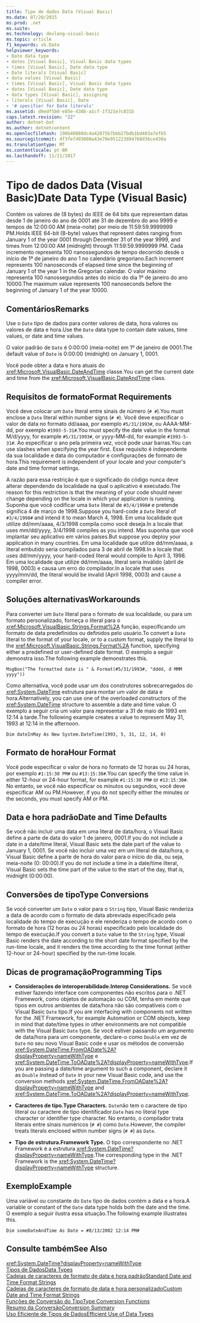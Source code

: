 ```yaml
---
title: Tipo de dados Data (Visual Basic)
ms.date: 07/20/2015
ms.prod: .net
ms.suite: 
ms.technology: devlang-visual-basic
ms.topic: article
f1_keywords: vb.Date
helpviewer_keywords:
- Date data type
- dates [Visual Basic], Visual Basic data types
- times [Visual Basic], Date data type
- Date literals [Visual Basic]
- data values [Visual Basic]
- times [Visual Basic], Visual Basic data types
- dates [Visual Basic], Date data type
- data types [Visual Basic], assigning
- literals [Visual Basic], Date
- '# specifier for Date literals'
ms.assetid: d9edf5b0-e85e-438b-a1cf-1f321e7c831b
caps.latest.revision: "22"
author: dotnet-bot
ms.author: dotnetcontent
ms.openlocfilehash: 190b40888dc4a42075b7b6b27bdb1bd403a7efb5
ms.sourcegitcommit: 4f3fef493080a43e70e951223894768d36ce430a
ms.translationtype: MT
ms.contentlocale: pt-BR
ms.lasthandoff: 11/21/2017
---
```

# <a name="date-data-type-visual-basic"></a><span data-ttu-id="51930-102">Tipo de dados Data (Visual Basic)</span><span class="sxs-lookup"><span data-stu-id="51930-102">Date Data Type (Visual Basic)</span></span>
<span data-ttu-id="51930-103">Contém os valores de (8 bytes) do IEEE de 64 bits que representam datas desde 1 de janeiro do ano de 0001 até 31 de dezembro do ano 9999 e tempos de 12:00:00 AM (meia-noite) por meio de 11:59:59.9999999 PM.</span><span class="sxs-lookup"><span data-stu-id="51930-103">Holds IEEE 64-bit (8-byte) values that represent dates ranging from January 1 of the year 0001 through December 31 of the year 9999, and times from 12:00:00 AM (midnight) through 11:59:59.9999999 PM.</span></span> <span data-ttu-id="51930-104">Cada incremento representa 100 nanossegundos de tempo decorrido desde o início de 1º de janeiro do ano 1 no calendário gregoriano.</span><span class="sxs-lookup"><span data-stu-id="51930-104">Each increment represents 100 nanoseconds of elapsed time since the beginning of January 1 of the year 1 in the Gregorian calendar.</span></span> <span data-ttu-id="51930-105">O valor máximo representa 100 nanossegundos antes do início do dia 1º de janeiro do ano 10000.</span><span class="sxs-lookup"><span data-stu-id="51930-105">The maximum value represents 100 nanoseconds before the beginning of January 1 of the year 10000.</span></span>  
  
## <a name="remarks"></a><span data-ttu-id="51930-106">Comentários</span><span class="sxs-lookup"><span data-stu-id="51930-106">Remarks</span></span>  
 <span data-ttu-id="51930-107">Use o `Date` tipo de dados para conter valores de data, hora valores ou valores de data e hora.</span><span class="sxs-lookup"><span data-stu-id="51930-107">Use the `Date` data type to contain date values, time values, or date and time values.</span></span>  
  
 <span data-ttu-id="51930-108">O valor padrão de `Date` é 0:00:00 (meia-noite) em 1º de janeiro de 0001.</span><span class="sxs-lookup"><span data-stu-id="51930-108">The default value of `Date` is 0:00:00 (midnight) on January 1, 0001.</span></span>  
  
 <span data-ttu-id="51930-109">Você pode obter a data e hora atuais do <xref:Microsoft.VisualBasic.DateAndTime> classe.</span><span class="sxs-lookup"><span data-stu-id="51930-109">You can get the current date and time from the <xref:Microsoft.VisualBasic.DateAndTime> class.</span></span>  
  
## <a name="format-requirements"></a><span data-ttu-id="51930-110">Requisitos de formato</span><span class="sxs-lookup"><span data-stu-id="51930-110">Format Requirements</span></span>  
 <span data-ttu-id="51930-111">Você deve colocar um `Date` literal entre sinais de número (`# #`).</span><span class="sxs-lookup"><span data-stu-id="51930-111">You must enclose a `Date` literal within number signs (`# #`).</span></span> <span data-ttu-id="51930-112">Você deve especificar o valor de data no formato dd/aaaa, por exemplo `#5/31/1993#`, ou AAAA-MM-dd, por exemplo `#1993-5-31#`.</span><span class="sxs-lookup"><span data-stu-id="51930-112">You must specify the date value in the format M/d/yyyy, for example `#5/31/1993#`, or yyyy-MM-dd, for example `#1993-5-31#`.</span></span> <span data-ttu-id="51930-113">Ao especificar o ano pela primeira vez, você pode usar barras.</span><span class="sxs-lookup"><span data-stu-id="51930-113">You can use slashes when specifying the year first.</span></span>  <span data-ttu-id="51930-114">Esse requisito é independente da sua localidade e data do computador e configurações de formato de hora.</span><span class="sxs-lookup"><span data-stu-id="51930-114">This requirement is independent of your locale and your computer's date and time format settings.</span></span>  
  
 <span data-ttu-id="51930-115">A razão para essa restrição é que o significado do código nunca deve alterar dependendo da localidade na qual o aplicativo é executado.</span><span class="sxs-lookup"><span data-stu-id="51930-115">The reason for this restriction is that the meaning of your code should never change depending on the locale in which your application is running.</span></span> <span data-ttu-id="51930-116">Suponha que você codificar uma `Date` literal de `#3/4/1998#` e pretende significa 4 de março de 1998.</span><span class="sxs-lookup"><span data-stu-id="51930-116">Suppose you hard-code a `Date` literal of `#3/4/1998#` and intend it to mean March 4, 1998.</span></span> <span data-ttu-id="51930-117">Em uma localidade que utilize dd/mm/aaaa, 4/3/1998 compila como você deseja.</span><span class="sxs-lookup"><span data-stu-id="51930-117">In a locale that uses mm/dd/yyyy, 3/4/1998 compiles as you intend.</span></span> <span data-ttu-id="51930-118">Mas suponha que você implantar seu aplicativo em vários países.</span><span class="sxs-lookup"><span data-stu-id="51930-118">But suppose you deploy your application in many countries.</span></span> <span data-ttu-id="51930-119">Em uma localidade que utilize dd/mm/aaaa, a literal embutido seria compilados para 3 de abril de 1998.</span><span class="sxs-lookup"><span data-stu-id="51930-119">In a locale that uses dd/mm/yyyy, your hard-coded literal would compile to April 3, 1998.</span></span> <span data-ttu-id="51930-120">Em uma localidade que utilize dd/mm/aaaa, literal seria inválido (abril de 1998, 0003) e causa um erro do compilador.</span><span class="sxs-lookup"><span data-stu-id="51930-120">In a locale that uses yyyy/mm/dd, the literal would be invalid (April 1998, 0003) and cause a compiler error.</span></span>  
  
## <a name="workarounds"></a><span data-ttu-id="51930-121">Soluções alternativas</span><span class="sxs-lookup"><span data-stu-id="51930-121">Workarounds</span></span>  
 <span data-ttu-id="51930-122">Para converter um `Date` literal para o formato de sua localidade, ou para um formato personalizado, forneça o literal para o <xref:Microsoft.VisualBasic.Strings.Format%2A> função, especificando um formato de data predefinidos ou definidos pelo usuário.</span><span class="sxs-lookup"><span data-stu-id="51930-122">To convert a `Date` literal to the format of your locale, or to a custom format, supply the literal to the <xref:Microsoft.VisualBasic.Strings.Format%2A> function, specifying either a predefined or user-defined date format.</span></span> <span data-ttu-id="51930-123">O exemplo a seguir demonstra isso.</span><span class="sxs-lookup"><span data-stu-id="51930-123">The following example demonstrates this.</span></span>  
  
```  
MsgBox("The formatted date is " & Format(#5/31/1993#, "dddd, d MMM yyyy"))  
```  
  
 <span data-ttu-id="51930-124">Como alternativa, você pode usar um dos construtores sobrecarregados do <xref:System.DateTime> estrutura para montar um valor de data e hora.</span><span class="sxs-lookup"><span data-stu-id="51930-124">Alternatively, you can use one of the overloaded constructors of the <xref:System.DateTime> structure to assemble a date and time value.</span></span> <span data-ttu-id="51930-125">O exemplo a seguir cria um valor para representar a 31 de maio de 1993 em 12:14 à tarde.</span><span class="sxs-lookup"><span data-stu-id="51930-125">The following example creates a value to represent May 31, 1993 at 12:14 in the afternoon.</span></span>  
  
```  
Dim dateInMay As New System.DateTime(1993, 5, 31, 12, 14, 0)  
```  
  
## <a name="hour-format"></a><span data-ttu-id="51930-126">Formato de hora</span><span class="sxs-lookup"><span data-stu-id="51930-126">Hour Format</span></span>  
 <span data-ttu-id="51930-127">Você pode especificar o valor de hora no formato de 12 horas ou 24 horas, por exemplo `#1:15:30 PM#` ou `#13:15:30#`.</span><span class="sxs-lookup"><span data-stu-id="51930-127">You can specify the time value in either 12-hour or 24-hour format, for example `#1:15:30 PM#` or `#13:15:30#`.</span></span> <span data-ttu-id="51930-128">No entanto, se você não especificar os minutos ou segundos, você deve especificar AM ou PM.</span><span class="sxs-lookup"><span data-stu-id="51930-128">However, if you do not specify either the minutes or the seconds, you must specify AM or PM.</span></span>  
  
## <a name="date-and-time-defaults"></a><span data-ttu-id="51930-129">Data e hora padrão</span><span class="sxs-lookup"><span data-stu-id="51930-129">Date and Time Defaults</span></span>  
 <span data-ttu-id="51930-130">Se você não incluir uma data em uma literal de data/hora, o Visual Basic define a parte de data do valor 1 de janeiro, 0001.</span><span class="sxs-lookup"><span data-stu-id="51930-130">If you do not include a date in a date/time literal, Visual Basic sets the date part of the value to January 1, 0001.</span></span> <span data-ttu-id="51930-131">Se você não incluir uma vez em um literal de data/hora, o Visual Basic define a parte de hora do valor para o início do dia, ou seja, meia-noite (0: 00:00).</span><span class="sxs-lookup"><span data-stu-id="51930-131">If you do not include a time in a date/time literal, Visual Basic sets the time part of the value to the start of the day, that is, midnight (0:00:00).</span></span>  
  
## <a name="type-conversions"></a><span data-ttu-id="51930-132">Conversões de tipo</span><span class="sxs-lookup"><span data-stu-id="51930-132">Type Conversions</span></span>  
 <span data-ttu-id="51930-133">Se você converter um `Date` o valor para o `String` tipo, Visual Basic renderiza a data de acordo com o formato de data abreviada especificado pela localidade do tempo de execução e ele renderiza o tempo de acordo com o formato de hora (12 horas ou 24 horas) especificado pelo localidade do tempo de execução.</span><span class="sxs-lookup"><span data-stu-id="51930-133">If you convert a `Date` value to the `String` type, Visual Basic renders the date according to the short date format specified by the run-time locale, and it renders the time according to the time format (either 12-hour or 24-hour) specified by the run-time locale.</span></span>  
  
## <a name="programming-tips"></a><span data-ttu-id="51930-134">Dicas de programação</span><span class="sxs-lookup"><span data-stu-id="51930-134">Programming Tips</span></span>  
  
-   <span data-ttu-id="51930-135">**Considerações de interoperabilidade.**</span><span class="sxs-lookup"><span data-stu-id="51930-135">**Interop Considerations.**</span></span> <span data-ttu-id="51930-136">Se você estiver fazendo interface com componentes não escritos para o .NET Framework, como objetos de automação ou COM, tenha em mente que tipos em outros ambientes de data/hora não são compatíveis com o Visual Basic `Date` tipo.</span><span class="sxs-lookup"><span data-stu-id="51930-136">If you are interfacing with components not written for the .NET Framework, for example Automation or COM objects, keep in mind that date/time types in other environments are not compatible with the Visual Basic `Date` type.</span></span> <span data-ttu-id="51930-137">Se você estiver passando um argumento de data/hora para um componente, declare-o como `Double` em vez de `Date` no seu novo Visual Basic code e usar os métodos de conversão <xref:System.DateTime.FromOADate%2A?displayProperty=nameWithType> e <xref:System.DateTime.ToOADate%2A?displayProperty=nameWithType>.</span><span class="sxs-lookup"><span data-stu-id="51930-137">If you are passing a date/time argument to such a component, declare it as `Double` instead of `Date` in your new Visual Basic code, and use the conversion methods <xref:System.DateTime.FromOADate%2A?displayProperty=nameWithType> and <xref:System.DateTime.ToOADate%2A?displayProperty=nameWithType>.</span></span>  
  
-   <span data-ttu-id="51930-138">**Caracteres de tipo.**</span><span class="sxs-lookup"><span data-stu-id="51930-138">**Type Characters.**</span></span> <span data-ttu-id="51930-139">`Date`não tem o caractere de tipo literal ou caractere de tipo identificador.</span><span class="sxs-lookup"><span data-stu-id="51930-139">`Date` has no literal type character or identifier type character.</span></span> <span data-ttu-id="51930-140">No entanto, o compilador trata literais entre sinais numéricos (`# #`) como `Date`.</span><span class="sxs-lookup"><span data-stu-id="51930-140">However, the compiler treats literals enclosed within number signs (`# #`) as `Date`.</span></span>  
  
-   <span data-ttu-id="51930-141">**Tipo de estrutura.**</span><span class="sxs-lookup"><span data-stu-id="51930-141">**Framework Type.**</span></span> <span data-ttu-id="51930-142">O tipo correspondente no .NET Framework é a estrutura <xref:System.DateTime?displayProperty=nameWithType>.</span><span class="sxs-lookup"><span data-stu-id="51930-142">The corresponding type in the .NET Framework is the <xref:System.DateTime?displayProperty=nameWithType> structure.</span></span>  
  
## <a name="example"></a><span data-ttu-id="51930-143">Exemplo</span><span class="sxs-lookup"><span data-stu-id="51930-143">Example</span></span>  
 <span data-ttu-id="51930-144">Uma variável ou constante do `Date` tipo de dados contém a data e a hora.</span><span class="sxs-lookup"><span data-stu-id="51930-144">A variable or constant of the `Date` data type holds both the date and the time.</span></span> <span data-ttu-id="51930-145">O exemplo a seguir ilustra essa situação.</span><span class="sxs-lookup"><span data-stu-id="51930-145">The following example illustrates this.</span></span>  
  
```  
Dim someDateAndTime As Date = #8/13/2002 12:14 PM#  
```  
  
## <a name="see-also"></a><span data-ttu-id="51930-146">Consulte também</span><span class="sxs-lookup"><span data-stu-id="51930-146">See Also</span></span>  
 <xref:System.DateTime?displayProperty=nameWithType>  
 [<span data-ttu-id="51930-147">Tipos de Dados</span><span class="sxs-lookup"><span data-stu-id="51930-147">Data Types</span></span>](../../../visual-basic/language-reference/data-types/data-type-summary.md)  
 [<span data-ttu-id="51930-148">Cadeias de caracteres de formato de data e hora padrão</span><span class="sxs-lookup"><span data-stu-id="51930-148">Standard Date and Time Format Strings</span></span>](../../../standard/base-types/standard-date-and-time-format-strings.md)  
 [<span data-ttu-id="51930-149">Cadeias de caracteres de formato de data e hora personalizado</span><span class="sxs-lookup"><span data-stu-id="51930-149">Custom Date and Time Format Strings</span></span>](../../../standard/base-types/custom-date-and-time-format-strings.md)  
 [<span data-ttu-id="51930-150">Funções de Conversão do Tipo</span><span class="sxs-lookup"><span data-stu-id="51930-150">Type Conversion Functions</span></span>](../../../visual-basic/language-reference/functions/type-conversion-functions.md)  
 [<span data-ttu-id="51930-151">Resumo da Conversão</span><span class="sxs-lookup"><span data-stu-id="51930-151">Conversion Summary</span></span>](../../../visual-basic/language-reference/keywords/conversion-summary.md)  
 [<span data-ttu-id="51930-152">Uso Eficiente de Tipos de Dados</span><span class="sxs-lookup"><span data-stu-id="51930-152">Efficient Use of Data Types</span></span>](../../../visual-basic/programming-guide/language-features/data-types/efficient-use-of-data-types.md)
